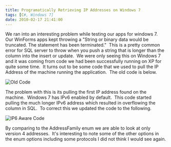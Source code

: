 ```yaml
---
title: Programatically Retrieving IP Addresses on Windows 7
tags: [C#, Windows 7]
date: 2010-02-17 21:41:00
---
```


We ran into an interesting problem while testing our apps for windows 7.&nbsp; Our WinForms apps kept throwing a "String or binary data would be truncated. The statement has been terminated."&nbsp; This is a pretty common error for SQL server to throw when you push a string that is longer than the column into the insert or update.&nbsp; We were only seeing this on Windows 7 and it was coming from code we had been successfully running on XP for quite some time.&nbsp; It turns out to be some code that we used to pull the IP Address of the machine running the application.&nbsp; The old code is below.

![Old Code](/content/images/2010/Programatically-Retrieving-IP-Addresses-on-Windows-7/OldCode.png)

The problem with this is its pulling the first IP address found on the machine.&nbsp; Windows 7 has IPv6 enabled by default.&nbsp; This code started pulling the much longer IPv6 address which resulted in overflowing the column in SQL.&nbsp; To correct this we updated the code to the following.

![IP6 Aware Code](/content/images/2010/Programatically-Retrieving-IP-Addresses-on-Windows-7/IP6AwareCode.png)

By comparing to the AddressFamily enum we are able to look at only version 4 addresses.&nbsp; It's interesting to note some of the other options in the enum options including some protocols I did not think I would see again.